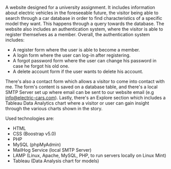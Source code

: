 A website designed for a university assignment. It includes information about electric vehicles in the foreseeable future, the visitor being able to search through a car database in order to find characteristics of a specific model they want. This happens through a query towards the database. The website also includes an authentication system, where the visitor is able to register themselves as a member. Overall, the authentication system includes:

* A register form where the user is able to become a member.
* A login form where the user can log-in after registering.
* A forgot password form where the user can change his password in case he forgot his old one.
* A delete account form if the user wants to delete his account.

There's also a contact form which allows a visitor to come into contact with me. The form's content is saved on a database table, and there's a local SMTP Server set up where email can be sent to our website email (e.g info@electric-cars.com). Lastly, there's an Explore section which includes a Tableau Data Analytics chart where a visitor or user can gain insight through the various charts shown in the story.

Used technologies are:
* HTML
* CSS (Boostrap v5.0)
* PHP
* MySQL (phpMyAdmin)
* MailHog Service (local SMTP Server)
* LAMP (Linux, Apache, MySQL, PHP, to run servers locally on Linux Mint)
* Tableau (Data Analysis chart for models)
